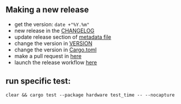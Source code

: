 ## Making a new release

- get the version: `date +"%Y.%m"`
- new release in the [CHANGELOG](./CHANGELOG.md)
- update release section of [metadata file](./res/linux/metainfo.xml)
- change the version in [VERSION](./VERSION)
- change the version in [Cargo.toml](./Cargo.toml)
- make a pull request in [here](https://github.com/flathub/io.github.wiiznokes.fan-control)
- launch the release workflow [here](https://github.com/wiiznokes/fan-control/actions/workflows/release.yml)

## run specific test:

```
clear && cargo test --package hardware test_time -- --nocapture
```

